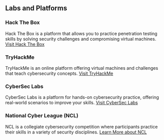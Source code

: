 ## Labs and Platforms

### Hack The Box
Hack The Box is a platform that allows you to practice penetration testing skills by solving security challenges and compromising virtual machines.
[Visit Hack The Box](https://www.hackthebox.eu)

### TryHackMe
TryHackMe is an online platform offering virtual machines and challenges that teach cybersecurity concepts.
[Visit TryHackMe](https://tryhackme.com)

### CyberSec Labs
CyberSec Labs is a platform for hands-on cybersecurity practice, offering real-world scenarios to improve your skills.
[Visit CyberSec Labs](https://www.cyberseclabs.co.uk)

### National Cyber League (NCL)
NCL is a collegiate cybersecurity competition where participants practice their skills in a variety of security disciplines.
[Learn More about NCL](https://nationalcyberleague.org/)
